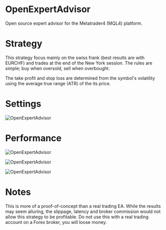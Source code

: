 # OpenExpertAdvisor

Open source expert advisor for the Metatrader4 (MQL4) platform.

# Strategy

This strategy focus mainly on the swiss frank (best results are with EURCHF) and trades at the end of the New York session. The rules are simple; buy when oversold, sell when overbought.

The take profit and stop loss are determined from the symbol's volatility using the average true range (ATR) of the its price.

# Settings

![OpenExpertAdvisor](http://i.imgur.com/JVrYvIv.png)

# Performance

![OpenExpertAdvisor](http://i.imgur.com/6X8gWQb.png)

![OpenExpertAdvisor](http://i.imgur.com/qMW58jV.png)

![OpenExpertAdvisor](http://i.imgur.com/6JD2SyQ.png)

# Notes

This is more of a proof-of-concept than a real trading EA. While the results may seem alluring, the slippage, latency and broker commission would not allow this strategy to be profitable. Do not use this with a real trading account on a Forex broker, you will loose money.
